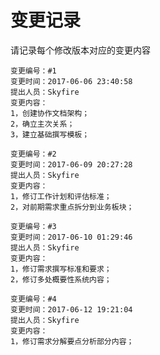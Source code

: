 # 变更记录

请记录每个修改版本对应的变更内容

```
变更编号：#1
变更时间：2017-06-06 23:40:58
提出人员：Skyfire
变更内容：
1，创建协作文档架构；
2，确立主次关系；
3，建立基础撰写模板；
```

```
变更编号：#2
变更时间：2017-06-09 20:27:28
提出人员：Skyfire
变更内容：
1，修订工作计划和评估标准；
2，对前期需求重点拆分到业务板块；
```

```
变更编号：#3
变更时间：2017-06-10 01:29:46
提出人员：Skyfire
变更内容：
1，修订需求撰写标准和要求；
2，修订多处概要性系统内容；
```

```
变更编号：#4
变更时间：2017-06-12 19:21:04
提出人员：Skyfire
变更内容：
1，修订需求分解要点分析部分内容；
```



